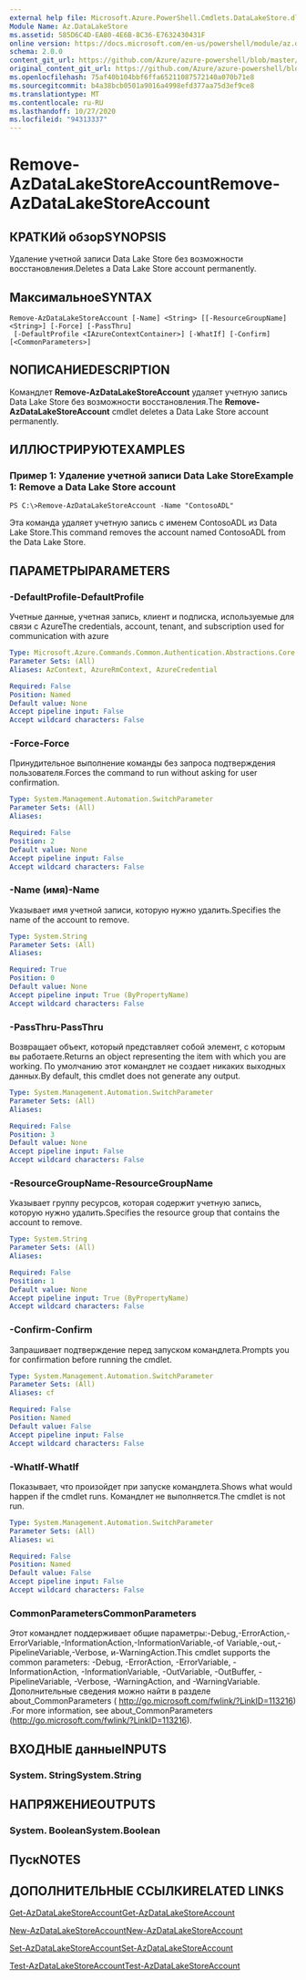 ```yaml
---
external help file: Microsoft.Azure.PowerShell.Cmdlets.DataLakeStore.dll-Help.xml
Module Name: Az.DataLakeStore
ms.assetid: 585D6C4D-EA80-4E6B-8C36-E7632430431F
online version: https://docs.microsoft.com/en-us/powershell/module/az.datalakestore/remove-azdatalakestoreaccount
schema: 2.0.0
content_git_url: https://github.com/Azure/azure-powershell/blob/master/src/DataLakeStore/DataLakeStore/help/Remove-AzDataLakeStoreAccount.md
original_content_git_url: https://github.com/Azure/azure-powershell/blob/master/src/DataLakeStore/DataLakeStore/help/Remove-AzDataLakeStoreAccount.md
ms.openlocfilehash: 75af40b104bbf6ffa65211087572140a070b71e8
ms.sourcegitcommit: b4a38bcb0501a9016a4998efd377aa75d3ef9ce8
ms.translationtype: MT
ms.contentlocale: ru-RU
ms.lasthandoff: 10/27/2020
ms.locfileid: "94313337"
---
```

# <span data-ttu-id="76597-101">Remove-AzDataLakeStoreAccount</span><span class="sxs-lookup"><span data-stu-id="76597-101">Remove-AzDataLakeStoreAccount</span></span>

## <span data-ttu-id="76597-102">КРАТКИй обзор</span><span class="sxs-lookup"><span data-stu-id="76597-102">SYNOPSIS</span></span>
<span data-ttu-id="76597-103">Удаление учетной записи Data Lake Store без возможности восстановления.</span><span class="sxs-lookup"><span data-stu-id="76597-103">Deletes a Data Lake Store account permanently.</span></span>

## <span data-ttu-id="76597-104">Максимальное</span><span class="sxs-lookup"><span data-stu-id="76597-104">SYNTAX</span></span>

```
Remove-AzDataLakeStoreAccount [-Name] <String> [[-ResourceGroupName] <String>] [-Force] [-PassThru]
 [-DefaultProfile <IAzureContextContainer>] [-WhatIf] [-Confirm] [<CommonParameters>]
```

## <span data-ttu-id="76597-105">NОПИСАНИЕ</span><span class="sxs-lookup"><span data-stu-id="76597-105">DESCRIPTION</span></span>
<span data-ttu-id="76597-106">Командлет **Remove-AzDataLakeStoreAccount** удаляет учетную запись Data Lake Store без возможности восстановления.</span><span class="sxs-lookup"><span data-stu-id="76597-106">The **Remove-AzDataLakeStoreAccount** cmdlet deletes a Data Lake Store account permanently.</span></span>

## <span data-ttu-id="76597-107">ИЛЛЮСТРИРУЮТ</span><span class="sxs-lookup"><span data-stu-id="76597-107">EXAMPLES</span></span>

### <span data-ttu-id="76597-108">Пример 1: Удаление учетной записи Data Lake Store</span><span class="sxs-lookup"><span data-stu-id="76597-108">Example 1: Remove a Data Lake Store account</span></span>
```
PS C:\>Remove-AzDataLakeStoreAccount -Name "ContosoADL"
```

<span data-ttu-id="76597-109">Эта команда удаляет учетную запись с именем ContosoADL из Data Lake Store.</span><span class="sxs-lookup"><span data-stu-id="76597-109">This command removes the account named ContosoADL from the Data Lake Store.</span></span>

## <span data-ttu-id="76597-110">ПАРАМЕТРЫ</span><span class="sxs-lookup"><span data-stu-id="76597-110">PARAMETERS</span></span>

### <span data-ttu-id="76597-111">-DefaultProfile</span><span class="sxs-lookup"><span data-stu-id="76597-111">-DefaultProfile</span></span>
<span data-ttu-id="76597-112">Учетные данные, учетная запись, клиент и подписка, используемые для связи с Azure</span><span class="sxs-lookup"><span data-stu-id="76597-112">The credentials, account, tenant, and subscription used for communication with azure</span></span>

```yaml
Type: Microsoft.Azure.Commands.Common.Authentication.Abstractions.Core.IAzureContextContainer
Parameter Sets: (All)
Aliases: AzContext, AzureRmContext, AzureCredential

Required: False
Position: Named
Default value: None
Accept pipeline input: False
Accept wildcard characters: False
```

### <span data-ttu-id="76597-113">-Force</span><span class="sxs-lookup"><span data-stu-id="76597-113">-Force</span></span>
<span data-ttu-id="76597-114">Принудительное выполнение команды без запроса подтверждения пользователя.</span><span class="sxs-lookup"><span data-stu-id="76597-114">Forces the command to run without asking for user confirmation.</span></span>

```yaml
Type: System.Management.Automation.SwitchParameter
Parameter Sets: (All)
Aliases:

Required: False
Position: 2
Default value: None
Accept pipeline input: False
Accept wildcard characters: False
```

### <span data-ttu-id="76597-115">-Name (имя)</span><span class="sxs-lookup"><span data-stu-id="76597-115">-Name</span></span>
<span data-ttu-id="76597-116">Указывает имя учетной записи, которую нужно удалить.</span><span class="sxs-lookup"><span data-stu-id="76597-116">Specifies the name of the account to remove.</span></span>

```yaml
Type: System.String
Parameter Sets: (All)
Aliases:

Required: True
Position: 0
Default value: None
Accept pipeline input: True (ByPropertyName)
Accept wildcard characters: False
```

### <span data-ttu-id="76597-117">-PassThru</span><span class="sxs-lookup"><span data-stu-id="76597-117">-PassThru</span></span>
<span data-ttu-id="76597-118">Возвращает объект, который представляет собой элемент, с которым вы работаете.</span><span class="sxs-lookup"><span data-stu-id="76597-118">Returns an object representing the item with which you are working.</span></span>
<span data-ttu-id="76597-119">По умолчанию этот командлет не создает никаких выходных данных.</span><span class="sxs-lookup"><span data-stu-id="76597-119">By default, this cmdlet does not generate any output.</span></span>

```yaml
Type: System.Management.Automation.SwitchParameter
Parameter Sets: (All)
Aliases:

Required: False
Position: 3
Default value: None
Accept pipeline input: False
Accept wildcard characters: False
```

### <span data-ttu-id="76597-120">-ResourceGroupName</span><span class="sxs-lookup"><span data-stu-id="76597-120">-ResourceGroupName</span></span>
<span data-ttu-id="76597-121">Указывает группу ресурсов, которая содержит учетную запись, которую нужно удалить.</span><span class="sxs-lookup"><span data-stu-id="76597-121">Specifies the resource group that contains the account to remove.</span></span>

```yaml
Type: System.String
Parameter Sets: (All)
Aliases:

Required: False
Position: 1
Default value: None
Accept pipeline input: True (ByPropertyName)
Accept wildcard characters: False
```

### <span data-ttu-id="76597-122">-Confirm</span><span class="sxs-lookup"><span data-stu-id="76597-122">-Confirm</span></span>
<span data-ttu-id="76597-123">Запрашивает подтверждение перед запуском командлета.</span><span class="sxs-lookup"><span data-stu-id="76597-123">Prompts you for confirmation before running the cmdlet.</span></span>

```yaml
Type: System.Management.Automation.SwitchParameter
Parameter Sets: (All)
Aliases: cf

Required: False
Position: Named
Default value: False
Accept pipeline input: False
Accept wildcard characters: False
```

### <span data-ttu-id="76597-124">-WhatIf</span><span class="sxs-lookup"><span data-stu-id="76597-124">-WhatIf</span></span>
<span data-ttu-id="76597-125">Показывает, что произойдет при запуске командлета.</span><span class="sxs-lookup"><span data-stu-id="76597-125">Shows what would happen if the cmdlet runs.</span></span>
<span data-ttu-id="76597-126">Командлет не выполняется.</span><span class="sxs-lookup"><span data-stu-id="76597-126">The cmdlet is not run.</span></span>

```yaml
Type: System.Management.Automation.SwitchParameter
Parameter Sets: (All)
Aliases: wi

Required: False
Position: Named
Default value: False
Accept pipeline input: False
Accept wildcard characters: False
```

### <span data-ttu-id="76597-127">CommonParameters</span><span class="sxs-lookup"><span data-stu-id="76597-127">CommonParameters</span></span>
<span data-ttu-id="76597-128">Этот командлет поддерживает общие параметры:-Debug,-ErrorAction,-ErrorVariable,-InformationAction,-InformationVariable,-of Variable,-out,-PipelineVariable,-Verbose, и-WarningAction.</span><span class="sxs-lookup"><span data-stu-id="76597-128">This cmdlet supports the common parameters: -Debug, -ErrorAction, -ErrorVariable, -InformationAction, -InformationVariable, -OutVariable, -OutBuffer, -PipelineVariable, -Verbose, -WarningAction, and -WarningVariable.</span></span> <span data-ttu-id="76597-129">Дополнительные сведения можно найти в разделе about_CommonParameters ( http://go.microsoft.com/fwlink/?LinkID=113216) .</span><span class="sxs-lookup"><span data-stu-id="76597-129">For more information, see about_CommonParameters (http://go.microsoft.com/fwlink/?LinkID=113216).</span></span>

## <span data-ttu-id="76597-130">ВХОДНЫЕ данные</span><span class="sxs-lookup"><span data-stu-id="76597-130">INPUTS</span></span>

### <span data-ttu-id="76597-131">System. String</span><span class="sxs-lookup"><span data-stu-id="76597-131">System.String</span></span>

## <span data-ttu-id="76597-132">НАПРЯЖЕНИЕ</span><span class="sxs-lookup"><span data-stu-id="76597-132">OUTPUTS</span></span>

### <span data-ttu-id="76597-133">System. Boolean</span><span class="sxs-lookup"><span data-stu-id="76597-133">System.Boolean</span></span>

## <span data-ttu-id="76597-134">Пуск</span><span class="sxs-lookup"><span data-stu-id="76597-134">NOTES</span></span>

## <span data-ttu-id="76597-135">ДОПОЛНИТЕЛЬНЫЕ ССЫЛКИ</span><span class="sxs-lookup"><span data-stu-id="76597-135">RELATED LINKS</span></span>

[<span data-ttu-id="76597-136">Get-AzDataLakeStoreAccount</span><span class="sxs-lookup"><span data-stu-id="76597-136">Get-AzDataLakeStoreAccount</span></span>](./Get-AzDataLakeStoreAccount.md)

[<span data-ttu-id="76597-137">New-AzDataLakeStoreAccount</span><span class="sxs-lookup"><span data-stu-id="76597-137">New-AzDataLakeStoreAccount</span></span>](./New-AzDataLakeStoreAccount.md)

[<span data-ttu-id="76597-138">Set-AzDataLakeStoreAccount</span><span class="sxs-lookup"><span data-stu-id="76597-138">Set-AzDataLakeStoreAccount</span></span>](./Set-AzDataLakeStoreAccount.md)

[<span data-ttu-id="76597-139">Test-AzDataLakeStoreAccount</span><span class="sxs-lookup"><span data-stu-id="76597-139">Test-AzDataLakeStoreAccount</span></span>](./Test-AzDataLakeStoreAccount.md)


